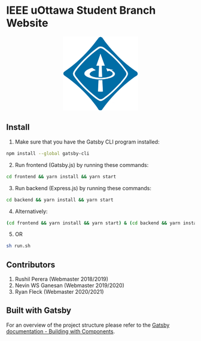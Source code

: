 # IEEE uOttawa Student Branch Website
<!-- p align="center" style="font-size: 800px;">
  <b> IEEE uOttawa Student Branch Website </b>
</p -->

<p align="center">
  <img width="200" alt="portfolio_view" src="frontend/static/images/ieee_logo_circle.png">
</p>

## Install

1. Make sure that you have the Gatsby CLI program installed:
```sh
npm install --global gatsby-cli
```

2. Run frontend (Gatsby.js) by running these commands:
```sh
cd frontend && yarn install && yarn start
```

3. Run backend (Express.js) by running these commands:
```sh
cd backend && yarn install && yarn start
```

4. Alternatively:
```sh
(cd frontend && yarn install && yarn start) & (cd backend && yarn install && yarn start)
```

5. OR
```sh
sh run.sh
```

## Contributors
1. Rushil Perera (Webmaster 2018/2019)
2. Nevin WS Ganesan (Webmaster 2019/2020)
3. Ryan Fleck (Webmaster 2020/2021)

## Built with Gatsby

For an overview of the project structure please refer to the [Gatsby documentation - Building with Components](https://www.gatsbyjs.org/docs/building-with-components/).
